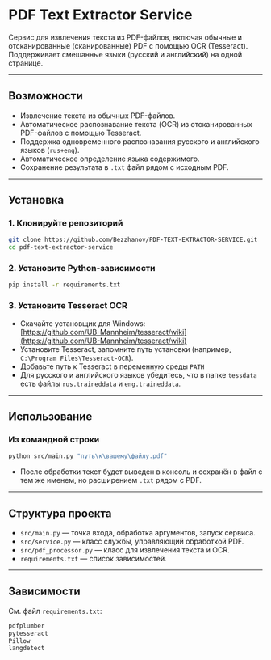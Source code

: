 # PDF Text Extractor Service

Сервис для извлечения текста из PDF-файлов, включая обычные и отсканированные (сканированные) PDF с помощью OCR (Tesseract). Поддерживает смешанные языки (русский и английский) на одной странице.

---

## Возможности

- Извлечение текста из обычных PDF-файлов.
- Автоматическое распознавание текста (OCR) из отсканированных PDF-файлов с помощью Tesseract.
- Поддержка одновременного распознавания русского и английского языков (`rus+eng`).
- Автоматическое определение языка содержимого.
- Сохранение результата в `.txt` файл рядом с исходным PDF.

---

## Установка

### 1. Клонируйте репозиторий

```sh
git clone https://github.com/Bezzhanov/PDF-TEXT-EXTRACTOR-SERVICE.git
cd pdf-text-extractor-service
```

### 2. Установите Python-зависимости

```sh
pip install -r requirements.txt
```

### 3. Установите Tesseract OCR

- Скачайте установщик для Windows:  
  [https://github.com/UB-Mannheim/tesseract/wiki](https://github.com/UB-Mannheim/tesseract/wiki)
- Установите Tesseract, запомните путь установки (например, `C:\Program Files\Tesseract-OCR`).
- Добавьте путь к Tesseract в переменную среды `PATH` 
- Для русского и английского языков убедитесь, что в папке `tessdata` есть файлы `rus.traineddata` и `eng.traineddata`.

---

## Использование

### Из командной строки

```sh
python src/main.py "путь\к\вашему\файлу.pdf"
```

- После обработки текст будет выведен в консоль и сохранён в файл с тем же именем, но расширением `.txt` рядом с PDF.

---

## Структура проекта

- `src/main.py` — точка входа, обработка аргументов, запуск сервиса.
- `src/service.py` — класс службы, управляющий обработкой PDF.
- `src/pdf_processor.py` — класс для извлечения текста и OCR.
- `requirements.txt` — список зависимостей.

---

## Зависимости

См. файл `requirements.txt`:

````txt
pdfplumber
pytesseract
Pillow
langdetect
````